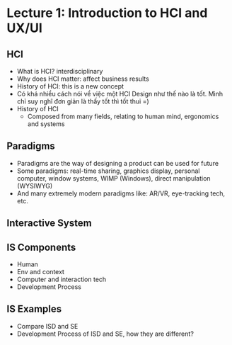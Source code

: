 # Lecture 1: Introduction to HCI and UX/UI

## HCI

- What is HCI? interdisciplinary
- Why does HCI matter: affect business results
- History of HCI: this is a new concept
- Có khá nhiều cách nói về việc một HCI Design như thế nào là tốt. Mình chỉ suy nghĩ đơn giản là thấy tốt thì tốt thui =)
- History of HCI
  - Composed from many fields, relating to human mind, ergonomics and systems

## Paradigms

- Paradigms are the way of designing a product can be used for future
- Some paradigms: real-time sharing, graphics display, personal computer, window systems, WIMP (Windows), direct manipulation (WYSIWYG)
- And many extremely modern paradigms like: AR/VR, eye-tracking tech, etc.

## Interactive System

## IS Components

- Human
- Env and context
- Computer and interaction tech
- Development Process


## IS Examples

- Compare ISD and SE
- Development Process of ISD and SE, how they are different?

